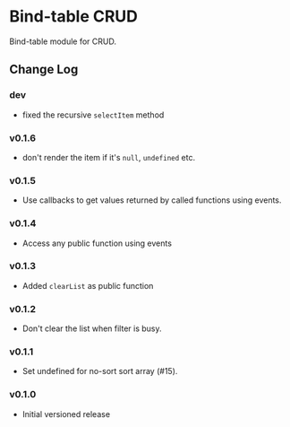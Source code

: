 Bind-table CRUD
===============

Bind-table module for CRUD.


## Change Log

### dev
 - fixed the recursive `selectItem` method

### v0.1.6
 - don't render the item if it's `null`, `undefined` etc.

### v0.1.5
 - Use callbacks to get values returned by called functions using events.

### v0.1.4
 - Access any public function using events

### v0.1.3
 - Added `clearList` as public function

### v0.1.2
 - Don't clear the list when filter is busy.

### v0.1.1
 - Set undefined for no-sort sort array (#15).

### v0.1.0
 - Initial versioned release

